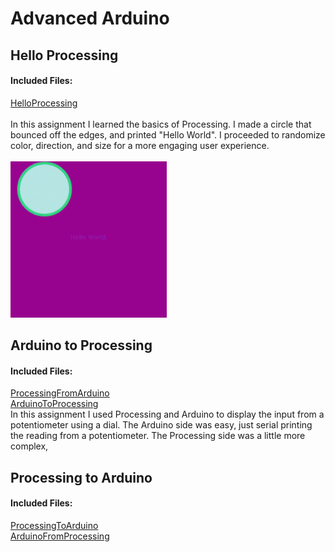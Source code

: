 # Advanced Arduino
## Hello Processing
#### Included Files:
<a href="HelloProcessing/HelloProcessing.pde">HelloProcessing</a> <br/>
<br/>
In this assignment I learned the basics of Processing. I made a circle that bounced off the edges, and printed "Hello World". I proceeded to randomize color, direction, and size for a more engaging user experience.
<br/><br/>
<IMG SRC="Media/HelloProcessingGif.gif"  width="250" height="250">
  
## Arduino to Processing
#### Included Files:
<a href="ProcessingFromArduino/ProcessingFromArduino.pde">ProcessingFromArduino</a> <br/>
<a href="ArduinoToProcessing/ArduinoToProcessing.ino">ArduinoToProcessing</a> <br/>
In this assignment I used Processing and Arduino to display the input from a potentiometer using a dial. The Arduino side was easy, just serial printing the reading from a potentiometer. The Processing side was a little more complex, 

## Processing to Arduino
#### Included Files:
<a href="ProcessingToArduino/ProcessingToArduino.pde">ProcessingToArduino</a> <br/>
<a href="ArduinoFromProcessing/ArduinoFromProcessing.ino">ArduinoFromProcessing</a> <br/>
